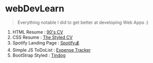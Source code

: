 # webDevLearn

>Everything notable I did to get better at developing Web Apps :)

1) HTML Resume : <A href="https://abhigyanbafna.github.io/webDevLearn/personalSite_HTML/">90's CV</a>
2) CSS Resume : <A href="https://abhigyanbafna.github.io/webDevLearn/personalSite_CSS/">The Styled CV</a>
3) Spotify Landing Page : <a href="https://abhigyanbafna.github.io/webDevLearn/spotify">Spotify💰</a>
4) Simple JS ToDoList : <A href="https://abhigyanbafna.github.io/webDevLearn/toDoList/">Expense Tracker</a>
5) BootStrap Styled : <A href="https://abhigyanbafna.github.io/webDevLearn/tindog/">Tindog</a>

